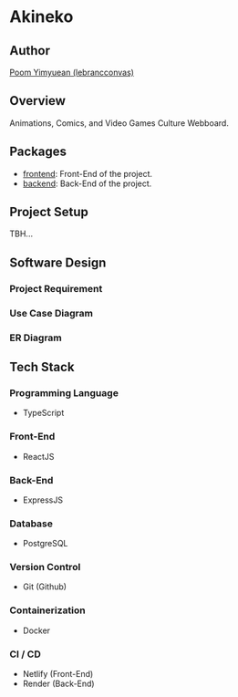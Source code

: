 # Akineko

## Author

[Poom Yimyuean (lebrancconvas)](https://github.com/lebrancconvas)

## Overview

Animations, Comics, and Video Games Culture Webboard.

## Packages

- [frontend](https://github.com/lebrancconvas/Akineko/tree/master/frontend): Front-End of the project.
- [backend](https://github.com/lebrancconvas/Akineko/tree/master/backend): Back-End of the project.

## Project Setup

TBH...

## Software Design

### Project Requirement

### Use Case Diagram

### ER Diagram

## Tech Stack

### Programming Language

- TypeScript

### Front-End

- ReactJS

### Back-End

- ExpressJS

### Database

- PostgreSQL

### Version Control

- Git (Github)

### Containerization

- Docker

### CI / CD

- Netlify (Front-End)
- Render (Back-End)